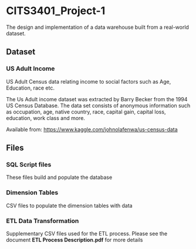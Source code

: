# CITS3401_Project-1
The design and implementation of a data warehouse built from a real-world dataset.

## Dataset 
### US Adult Income
US Adult Census data relating income to social factors such as Age, Education, race etc.

The Us Adult income dataset was extracted by Barry Becker from the 1994 US Census Database. The data set consists of anonymous information such as occupation, age, native country, race, capital gain, capital loss, education, work class and more.

Available from: https://www.kaggle.com/johnolafenwa/us-census-data


## Files
### SQL Script files
These files build and populate the database


### Dimension Tables
CSV files to populate the dimension tables with data


### ETL Data Transformation
Supplementary CSV files used for the ETL process. Please see the document **ETL Process Description.pdf** for more details

